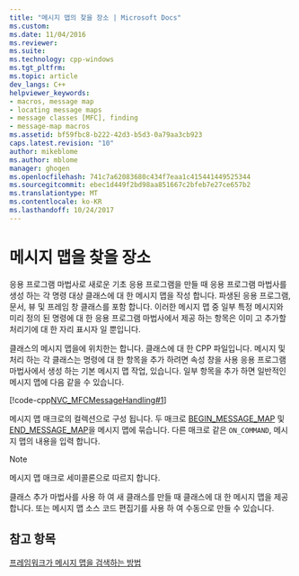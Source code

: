 ```yaml
---
title: "메시지 맵의 찾을 장소 | Microsoft Docs"
ms.custom: 
ms.date: 11/04/2016
ms.reviewer: 
ms.suite: 
ms.technology: cpp-windows
ms.tgt_pltfrm: 
ms.topic: article
dev_langs: C++
helpviewer_keywords:
- macros, message map
- locating message maps
- message classes [MFC], finding
- message-map macros
ms.assetid: bf59fbc8-b222-42d3-b5d3-0a79aa3cb923
caps.latest.revision: "10"
author: mikeblome
ms.author: mblome
manager: ghogen
ms.openlocfilehash: 741c7a62083680c434f7eaa1c415441449525344
ms.sourcegitcommit: ebec1d449f2bd98aa851667c2bfeb7e27ce657b2
ms.translationtype: MT
ms.contentlocale: ko-KR
ms.lasthandoff: 10/24/2017
---
```

# <a name="where-to-find-message-maps"></a>메시지 맵을 찾을 장소
응용 프로그램 마법사로 새로운 기초 응용 프로그램을 만들 때 응용 프로그램 마법사를 생성 하는 각 명령 대상 클래스에 대 한 메시지 맵을 작성 합니다. 파생된 응용 프로그램, 문서, 뷰 및 프레임 창 클래스를 포함 합니다. 이러한 메시지 맵 중 일부 특정 메시지와 미리 정의 된 명령에 대 한 응용 프로그램 마법사에서 제공 하는 항목은 이미 고 추가할 처리기에 대 한 자리 표시자 일 뿐입니다.  
  
 클래스의 메시지 맵을에 위치한는 합니다. 클래스에 대 한 CPP 파일입니다. 메시지 및 처리 하는 각 클래스는 명령에 대 한 항목을 추가 하려면 속성 창을 사용 응용 프로그램 마법사에서 생성 하는 기본 메시지 맵 작업, 있습니다. 일부 항목을 추가 하면 일반적인 메시지 맵에 다음 같을 수 있습니다.  
  
 [!code-cpp[NVC_MFCMessageHandling#1](../mfc/codesnippet/cpp/where-to-find-message-maps_1.cpp)]  
  
 메시지 맵 매크로의 컬렉션으로 구성 됩니다. 두 매크로 [BEGIN_MESSAGE_MAP](reference/message-map-macros-mfc.md#begin_message_map) 및 [END_MESSAGE_MAP](reference/message-map-macros-mfc.md#end_message_map)을 메시지 맵에 묶습니다. 다른 매크로 같은 `ON_COMMAND`, 메시지 맵의 내용을 입력 합니다.  
  
> [!NOTE]
>  메시지 맵 매크로 세미콜론으로 따르지 합니다.  
  
 클래스 추가 마법사를 사용 하 여 새 클래스를 만들 때 클래스에 대 한 메시지 맵을 제공 합니다. 또는 메시지 맵 소스 코드 편집기를 사용 하 여 수동으로 만들 수 있습니다.  
  
## <a name="see-also"></a>참고 항목  
 [프레임워크가 메시지 맵을 검색하는 방법](../mfc/how-the-framework-searches-message-maps.md)

